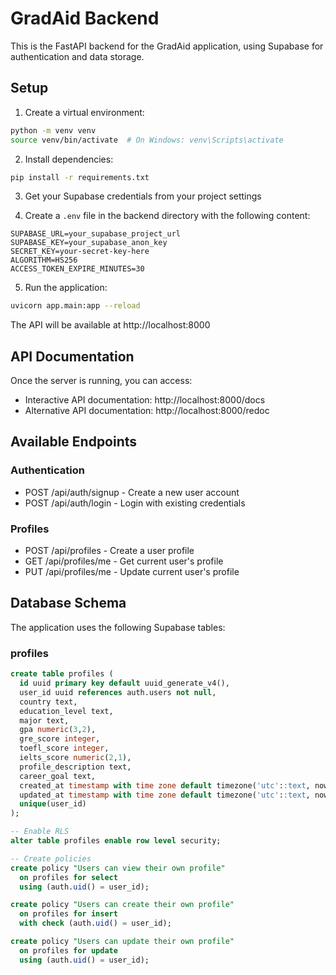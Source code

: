 # GradAid Backend

This is the FastAPI backend for the GradAid application, using Supabase for authentication and data storage.

## Setup

1. Create a virtual environment:
```bash
python -m venv venv
source venv/bin/activate  # On Windows: venv\Scripts\activate
```

2. Install dependencies:
```bash
pip install -r requirements.txt
```

3. Get your Supabase credentials from your project settings

4. Create a `.env` file in the backend directory with the following content:
```
SUPABASE_URL=your_supabase_project_url
SUPABASE_KEY=your_supabase_anon_key
SECRET_KEY=your-secret-key-here
ALGORITHM=HS256
ACCESS_TOKEN_EXPIRE_MINUTES=30
```

5. Run the application:
```bash
uvicorn app.main:app --reload
```

The API will be available at http://localhost:8000

## API Documentation

Once the server is running, you can access:
- Interactive API documentation: http://localhost:8000/docs
- Alternative API documentation: http://localhost:8000/redoc

## Available Endpoints

### Authentication
- POST /api/auth/signup - Create a new user account
- POST /api/auth/login - Login with existing credentials

### Profiles
- POST /api/profiles - Create a user profile
- GET /api/profiles/me - Get current user's profile
- PUT /api/profiles/me - Update current user's profile

## Database Schema

The application uses the following Supabase tables:

### profiles
```sql
create table profiles (
  id uuid primary key default uuid_generate_v4(),
  user_id uuid references auth.users not null,
  country text,
  education_level text,
  major text,
  gpa numeric(3,2),
  gre_score integer,
  toefl_score integer,
  ielts_score numeric(2,1),
  profile_description text,
  career_goal text,
  created_at timestamp with time zone default timezone('utc'::text, now()),
  updated_at timestamp with time zone default timezone('utc'::text, now()),
  unique(user_id)
);

-- Enable RLS
alter table profiles enable row level security;

-- Create policies
create policy "Users can view their own profile" 
  on profiles for select 
  using (auth.uid() = user_id);

create policy "Users can create their own profile" 
  on profiles for insert 
  with check (auth.uid() = user_id);

create policy "Users can update their own profile" 
  on profiles for update 
  using (auth.uid() = user_id);
